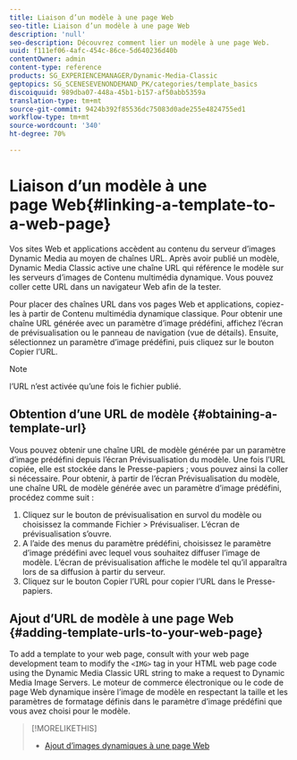 ```yaml
---
title: Liaison d’un modèle à une page Web
seo-title: Liaison d’un modèle à une page Web
description: 'null'
seo-description: Découvrez comment lier un modèle à une page Web.
uuid: f111ef06-4afc-454c-86ce-5d640236d40b
contentOwner: admin
content-type: reference
products: SG_EXPERIENCEMANAGER/Dynamic-Media-Classic
geptopics: SG_SCENESEVENONDEMAND_PK/categories/template_basics
discoiquuid: 989dba07-448a-45b1-b157-af50abb5359a
translation-type: tm+mt
source-git-commit: 9424b392f85536dc75083d0ade255e4824755ed1
workflow-type: tm+mt
source-wordcount: '340'
ht-degree: 70%

---
```



# Liaison d’un modèle à une page Web{#linking-a-template-to-a-web-page}

Vos sites Web et applications accèdent au contenu du serveur d’images Dynamic Media au moyen de chaînes URL. Après avoir publié un modèle, Dynamic Media Classic active une chaîne URL qui référence le modèle sur les serveurs d’images de Contenu multimédia dynamique. Vous pouvez coller cette URL dans un navigateur Web afin de la tester.

Pour placer des chaînes URL dans vos pages Web et applications, copiez-les à partir de Contenu multimédia dynamique classique. Pour obtenir une chaîne URL générée avec un paramètre d’image prédéfini, affichez l’écran de prévisualisation ou le panneau de navigation (vue de détails). Ensuite, sélectionnez un paramètre d’image prédéfini, puis cliquez sur le bouton Copier l’URL.

>[!NOTE]
>
>l’URL n’est activée qu’une fois le fichier publié.

## Obtention d’une URL de modèle {#obtaining-a-template-url}

Vous pouvez obtenir une chaîne URL de modèle générée par un paramètre d’image prédéfini depuis l’écran Prévisualisation du modèle. Une fois l’URL copiée, elle est stockée dans le Presse-papiers ; vous pouvez ainsi la coller si nécessaire. Pour obtenir, à partir de l’écran Prévisualisation du modèle, une chaîne URL de modèle générée avec un paramètre d’image prédéfini, procédez comme suit :

1. Cliquez sur le bouton de prévisualisation en survol du modèle ou choisissez la commande Fichier > Prévisualiser. L’écran de prévisualisation s’ouvre. 
1. A l’aide des menus du paramètre prédéfini, choisissez le paramètre d’image prédéfini avec lequel vous souhaitez diffuser l’image de modèle. L’écran de prévisualisation affiche le modèle tel qu’il apparaîtra lors de sa diffusion à partir du serveur.
1. Cliquez sur le bouton Copier l’URL pour copier l’URL dans le Presse-papiers.

## Ajout d’URL de modèle à une page Web {#adding-template-urls-to-your-web-page}

To add a template to your web page, consult with your web page development team to modify the `<IMG>` tag in your HTML web page code using the Dynamic Media Classic URL string to make a request to Dynamic Media Image Servers. Le moteur de commerce électronique ou le code de page Web dynamique insère l’image de modèle en respectant la taille et les paramètres de formatage définis dans le paramètre d’image prédéfini que vous avez choisi pour le modèle.

>[!MORELIKETHIS]
>
>* [Ajout d’images dynamiques à une page Web](linking-urls-web-application.md#adding_dynamic_images_to_your_web_page)

